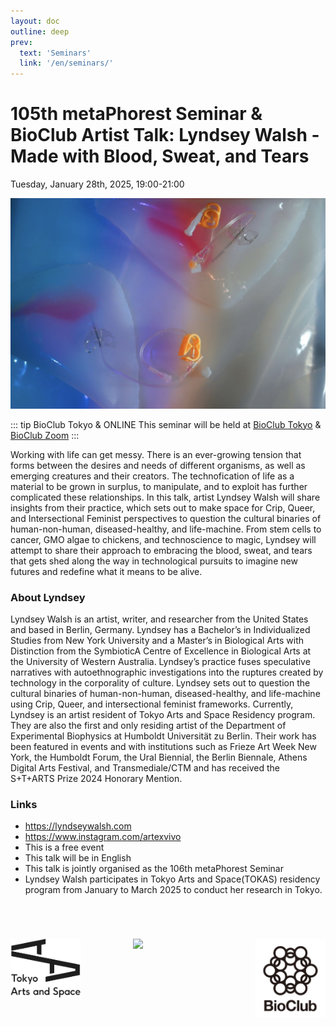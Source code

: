 ```yaml
---
layout: doc
outline: deep
prev:
  text: 'Seminars'
  link: '/en/seminars/'
---
```


# 105th metaPhorest Seminar & BioClub Artist Talk: Lyndsey Walsh - Made with Blood, Sweat, and Tears

Tuesday, January 28th, 2025, 19:00-21:00

![](/public/seminars/105/105.jpg)

::: tip BioClub Tokyo & ONLINE
This seminar will be held at [BioClub Tokyo](https://www.bioclub.tokyo) & [BioClub Zoom](https://zoom.bioclub.tokyo)
:::

Working with life can get messy. There is an ever-growing tension that forms between the desires and needs of different organisms, as well as emerging creatures and their creators. The technofication of life as a material to be grown in surplus, to manipulate, and to exploit has further complicated these relationships. In this talk, artist Lyndsey Walsh will share insights from their practice, which sets out to make space for Crip, Queer, and Intersectional Feminist perspectives to question the cultural binaries of human-non-human, diseased-healthy, and life-machine. From stem cells to cancer, GMO algae to chickens, and technoscience to magic, Lyndsey will attempt to share their approach to embracing the blood, sweat, and tears that gets shed along the way in technological pursuits to imagine new futures and redefine what it means to be alive.

### About Lyndsey

Lyndsey Walsh is an artist, writer, and researcher from the United States and based in Berlin, Germany. Lyndsey has a Bachelor’s in Individualized Studies from New York University and a Master’s in Biological Arts with Distinction from the SymbioticA Centre of Excellence in Biological Arts at the University of Western Australia. Lyndsey’s practice fuses speculative narratives with autoethnographic investigations into the ruptures created by technology in the corporality of culture. Lyndsey sets out to question the cultural binaries of human-non-human, diseased-healthy, and life-machine using Crip, Queer, and intersectional feminist frameworks. Currently, Lyndsey is an artist resident of Tokyo Arts and Space Residency program. They are also the first and only residing artist of the Department of Experimental Biophysics at Humboldt Universität zu Berlin. Their work has been featured in events and with institutions such as Frieze Art Week New York, the Humboldt Forum, the Ural Biennial, the Berlin Biennale, Athens Digital Arts Festival, and Transmediale/CTM and has received the S+T+ARTS Prize 2024 Honorary Mention.

### Links

- https://lyndseywalsh.com
- https://www.instagram.com/artexvivo
- This is a free event
- This talk will be in English
- This talk is jointly organised as the 106th metaPhorest Seminar
- Lyndsey Walsh participates in Tokyo Arts and Space(TOKAS) residency program from January to March 2025 to conduct her research in Tokyo.

<div style="padding:4em 0; display:grid; grid-template-columns: repeat(3, 1fr); gap: 6em;">
  <div>
    <a href="https://www.tokyoartsandspace.jp/">
      <img src="/public/images/logos/tokas_logo_01.jpg" />
    </a>
  </div>
  <div>
    <a href="https://www.metaphorest.org/">
      <img src="/public/images/metaPhorest-square.jpg" />
    </a>
  </div>
  <div>
    <a href="https://www.bioclub.tokyo/">
      <img src="/public/images/logos/bioclub_logo_text_alpha.png" />
    </a>
  </div>
</div>
